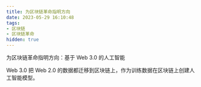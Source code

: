 ```yaml
---
title: 为区块链革命指明方向
date: 2023-05-29 16:10:48
tags: 
- 区块链
- 区块链革命
hidden: true
---
```


为区块链革命指明方向：基于 Web 3.0 的人工智能

Web 3.0 把 Web 2.0 的数据都迁移到区块链上，作为训练数据在区块链上创建人工智能模型。
